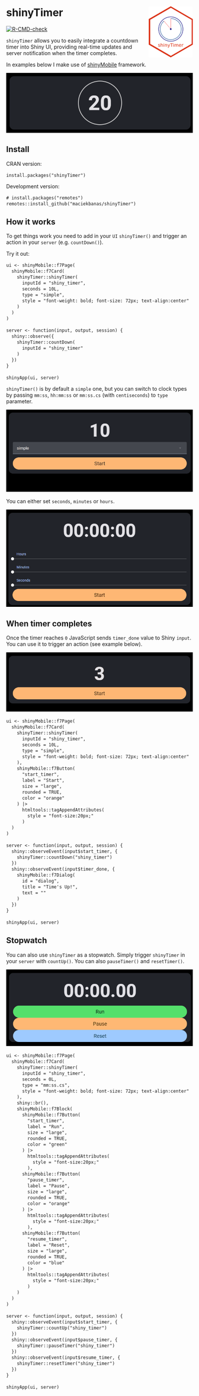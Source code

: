 
<!-- README.md is generated from README.Rmd. Please edit that file -->

# shinyTimer <img src="man/figures/shinyTimer.png" align="right" height="138" style="float:right; height:138px;" alt = "shinyTimer Logo"/>

<!-- badges: start -->

[![R-CMD-check](https://github.com/maciekbanas/shinyTimer/actions/workflows/R-CMD-check.yaml/badge.svg)](https://github.com/maciekbanas/shinyTimer/actions/workflows/R-CMD-check.yaml)
<!-- badges: end -->

`shinyTimer` allows you to easily integrate a countdown timer into Shiny
UI, providing real-time updates and server notification when the timer
completes.

In examples below I make use of
[shinyMobile](https://github.com/RinteRface/shinyMobile/) framework.

<div style="text-align: center;">

<img src="man/figures/shiny_timer_simple.gif" alt=""/>

</div>

## Install

CRAN version:

    install.packages("shinyTimer")

Development version:

    # install.packages("remotes")
    remotes::install_github("maciekbanas/shinyTimer")

## How it works

To get things work you need to add in your `UI` `shinyTimer()` and
trigger an action in your `server` (e.g. `countDown()`).

Try it out:

    ui <- shinyMobile::f7Page(
      shinyMobile::f7Card(
        shinyTimer::shinyTimer(
          inputId = "shiny_timer",
          seconds = 10L, 
          type = "simple", 
          style = "font-weight: bold; font-size: 72px; text-align:center"
        )
      )
    )

    server <- function(input, output, session) {
      shiny::observe({
        shinyTimer::countDown(
          inputId = "shiny_timer"
        )
      })
    }

    shinyApp(ui, server)

`shinyTimer()` is by default a `simple` one, but you can switch to clock
types by passing `mm:ss`, `hh:mm:ss` or `mm:ss.cs` (with `centiseconds`)
to `type` parameter.

<div style="text-align: center;">

<img src="man/figures/shiny_timer_type.gif" alt=""/>

</div>

You can either set `seconds`, `minutes` or `hours`.

<div style="text-align: center;">

<img src="man/figures/shiny_timer_set.gif" alt=""/>

</div>

## When timer completes

Once the timer reaches `0` JavaScript sends `timer_done` value to Shiny
`input`. You can use it to trigger an action (see example below).

<div style="text-align: center;">

<img src="man/figures/shiny_timer_done.gif" alt=""/>

</div>

    ui <- shinyMobile::f7Page(
      shinyMobile::f7Card(
        shinyTimer::shinyTimer(
          inputId = "shiny_timer",
          seconds = 10L, 
          type = "simple", 
          style = "font-weight: bold; font-size: 72px; text-align:center"
        ),
        shinyMobile::f7Button(
          "start_timer",
          label = "Start", 
          size = "large",
          rounded = TRUE,
          color = "orange"
        ) |>
          htmltools::tagAppendAttributes(
            style = "font-size:20px;"
          )
      )
    )

    server <- function(input, output, session) {
      shiny::observeEvent(input$start_timer, {
        shinyTimer::countDown("shiny_timer")
      })
      shiny::observeEvent(input$timer_done, {
        shinyMobile::f7Dialog(
          id = "dialog",
          title = "Time's Up!",
          text = ""
        )
      })
    }

    shinyApp(ui, server)

## Stopwatch

You can also use `shinyTimer` as a stopwatch. Simply trigger
`shinyTimer` in your `server` with `countUp()`. You can also
`pauseTimer()` and `resetTimer()`.

<div style="text-align: center;">

<img src="man/figures/shiny_timer_stopwatch.gif" alt=""/>

</div>

    ui <- shinyMobile::f7Page(
      shinyMobile::f7Card(
        shinyTimer::shinyTimer(
          inputId = "shiny_timer",
          seconds = 0L, 
          type = "mm:ss.cs", 
          style = "font-weight: bold; font-size: 72px; text-align:center"
        ),
        shiny::br(),
        shinyMobile::f7Block(
          shinyMobile::f7Button(
            "start_timer",
            label = "Run", 
            size = "large",
            rounded = TRUE,
            color = "green"
          ) |>
            htmltools::tagAppendAttributes(
              style = "font-size:20px;"
            ),
          shinyMobile::f7Button(
            "pause_timer",
            label = "Pause", 
            size = "large",
            rounded = TRUE,
            color = "orange"
          ) |>
            htmltools::tagAppendAttributes(
              style = "font-size:20px;"
            ),
          shinyMobile::f7Button(
            "resume_timer",
            label = "Reset", 
            size = "large",
            rounded = TRUE,
            color = "blue"
          ) |>
            htmltools::tagAppendAttributes(
              style = "font-size:20px;"
            )
        )
      )
    )

    server <- function(input, output, session) {
      shiny::observeEvent(input$start_timer, {
        shinyTimer::countUp("shiny_timer")
      })
      shiny::observeEvent(input$pause_timer, {
        shinyTimer::pauseTimer("shiny_timer")
      })
      shiny::observeEvent(input$resume_timer, {
        shinyTimer::resetTimer("shiny_timer")
      })
    }

    shinyApp(ui, server)
